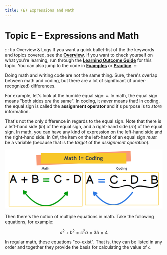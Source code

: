 ```yaml
---
title: (E) Expressions and Math
---
```

# Topic E – Expressions and Math

::: tip Overview & Logs
If you want a quick bullet-list of the the keywords and topics covered, see the [**Overview**](Overview.md). If you want to check yourself on what you're learning, run through the [**Learning Outcome Guide**](LOGs.md) for this topic. You can also jump to the code in [**Examples**](Examples/ReadMe.md) or [**Practice**](Practice/ReadMe.md).
:::

Doing math and writing code are not the same thing. Sure, there's overlap between math and coding, but there are a lot of significant (if under-recognized) differences.

For example, let's look at the humble equal sign: `=`. In math, the equal sign means "both sides *are* the same". In coding, it *never* means that! In coding, the equal sign is called the **assignment operator** and it's purpose is to *store* information.

That's not the only difference in regards to the equal sign. Note that there is a left-hand side (*lh*) of the equal sign, and a right-hand side (*rh*) of the equal sign. In math, you can have any kind of expression on the left-hand side and the right-hand side. In C#, the item on the left-hand of an equal sign *must* be a variable (because that is the *target* of the *assignment operation*).

![Math != Coding](Math-vs-Coding.png)

Then there's the notion of multiple equations in math. Take the following equations, for example:

```math
a^2 + b^2 = c^2
a = 3
b = 4
```

In regular math, these equations "co-exist". That is, they can be listed in any order and together they provide the basis for calculating the value of `c`.

